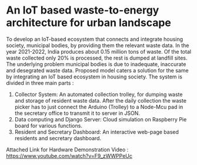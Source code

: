 # An IoT based waste-to-energy architecture for urban landscape
To develop an IoT-based ecosystem that connects and integrate housing society, municipal bodies, by providing them the relevant waste data. In the year 2021-2022, India produces about 0.15 million tons of waste. Of the total waste collected only 20% is processed, the rest is dumped at landfill sites. The underlying problem municipal bodies is due to inadequate, inaccurate and desegrated waste data. Proposed model caters a
solution for the same by integrating an IoT based ecosystem in housing society. The system is divided in three main parts : 
1) Collector System: An automated collection trolley, for dumping waste and storage of resident waste data. After the daily collection the waste picker has to just connect the Arduino (Trolley) to a Node-Mcu pad in the secretary office to transmit it to server in JSON.
2) Data computing and Django Server: Cloud simulation on Raspberry Pie board for various functions.
3) Resident and Secretary Dashboard: An interactive web-page based residents and secretary dashboard.

Attached Link for Hardware Demonstration Video : https://www.youtube.com/watch?v=F9_zWWPPeUc
